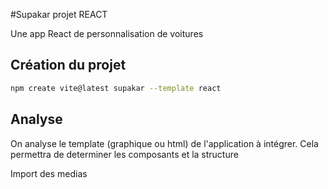 #Supakar projet REACT

Une app React de personnalisation de voitures

## Création du projet 

```bash
npm create vite@latest supakar --template react
```

## Analyse 

On analyse le template (graphique ou html) de l'application à intégrer. Cela permettra de determiner les composants et la structure

Import des medias
